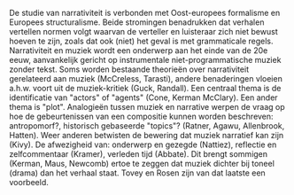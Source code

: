De studie van narrativiteit is verbonden met Oost-europees formalisme en Europees structuralisme.
Beide stromingen benadrukken dat verhalen vertellen normen volgt waarvan de verteller en luisteraar zich niet bewust hoeven te zijn, zoals dat ook (niet) het geval is met grammaticale regels.
Narrativiteit en muziek wordt een onderwerp aan het einde van de 20e eeuw, aanvankelijk gericht op instrumentale niet-programmatische muziek zonder tekst.
Soms worden bestaande theorieën over narrativiteit gerelateerd aan muziek (McCreless, Tarasti), andere benaderingen vloeien a.h.w. voort uit de muziek-kritiek (Guck, Randall).
Een centraal thema is de identificatie van "actors" of "agents" (Cone, Kerman McClary).
Een ander thema is "plot".
Analogieën tussen muziek en narrative werpen de vraag op hoe de gebeurtenissen van een compositie kunnen worden beschreven: antropomorf?, historisch gebaseerde "topics"? (Ratner, Agawu, Allenbrook, Hatten).
Weer anderen betwisten de bewering dat muziek narratief kan zijn (Kivy). 
De afwezigheid van: onderwerp en gezegde (Nattiez), reflectie en zelfcommentaar (Kramer), verleden tijd (Abbate).
Dit brengt sommigen (Kerman, Maus, Newcomb) ertoe te zeggen dat muziek dichter bij toneel (drama) dan het verhaal staat. Tovey en Rosen zijn van dat laatste een voorbeeld.